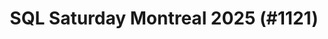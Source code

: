 ---
layout: event
title: "SQL Saturday Montreal 2025 (#1121)"
subtitle: ""
tags: ["Montreal", "Quebec", "Canada", "physical", "2025", "North America"]
thumb: /assets/img/logos/Just_icon_Color_small.png
comments: false
data: SQLSat1121
---